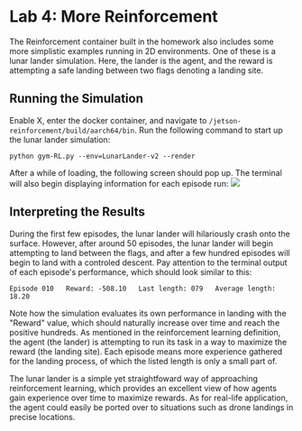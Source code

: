 # Lab 4: More Reinforcement

The Reinforcement container built in the homework also includes some more simplistic examples running in 2D environments. One of these is a lunar lander simulation. Here, the lander is the agent, and the reward is attempting a safe landing between two flags denoting a landing site.

## Running the Simulation

Enable X, enter the docker container, and navigate to `/jetson-reinforcement/build/aarch64/bin`. Run the following command to start up the lunar lander simulation:
```
python gym-RL.py --env=LunarLander-v2 --render
```
After a while of loading, the following screen should pop up. The terminal will also begin displaying information for each episode run: 
<img src="https://raw.githubusercontent.com/dusty-nv/jetson-reinforcement/master/docs/images/LunarLander.png">

## Interpreting the Results

During the first few episodes, the lunar lander will hilariously crash onto the surface. However, after around 50 episodes, the lunar lander will begin attempting to land between the flags, and after a few hundred episodes will begin to land with a controled descent. Pay attention to the terminal output of each episode's performance, which should look similar to this:
```
Episode 010   Reward: -508.10   Last length: 079   Average length: 18.20
```
Note how the simulation evaluates its own performance in landing with the "Reward" value, which should naturally increase over time and reach the positive hundreds. As mentioned in the reinforcement learning definition, the agent (the lander) is attempting to run its task in a way to maximize the reward (the landing site). Each episode means more experience gathered for the landing process, of which the listed length is only a small part of. 

The lunar lander is a simple yet straightfoward way of approaching reinforcement learning, which provides an excellent view of how agents gain experience over time to maximize rewards. As for real-life application, the agent could easily be ported over to situations such as drone landings in precise locations.
